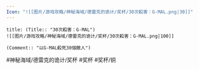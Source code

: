 ```yaml
---
Icon: "![[图片/游戏攻略/神秘海域/德雷克的诡计/奖杯/30次殺害：G-MAL.png|30]]"
---
```

```ad-common-bronze-trophy
title: (Title:: "30次殺害：G-MAL")
![[图片/游戏攻略/神秘海域/德雷克的诡计/奖杯/30次殺害：G-MAL.png|100]]

(Comment:: "以G-MAL殺死30個敵人")
```

#神秘海域/德雷克的诡计/奖杯 #奖杯 #奖杯/铜
